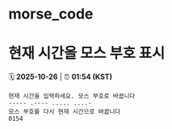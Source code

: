 # morse_code
# 현재 시간을 모스 부호 표시
<!-- MORSE_TIME_START -->
🗓️ **2025-10-26** | ⏰ **01:54 (KST)**

```
현재 시간을 입력하세요. 모스 부호로 바꿉니다
----- .---- ..... ....-
모스 부호를 다시 현재 시간으로 바꿉니다
0154
```
<!-- MORSE_TIME_END -->

